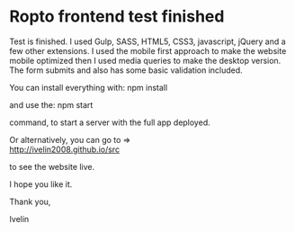 # Ropto frontend test finished

Test is finished. I used Gulp, SASS, HTML5, CSS3, javascript, jQuery and a few other extensions. I used the mobile first approach to make the website mobile optimized then I used media queries to make the desktop version. The form submits and also has some basic validation included.

You can install everything with:
npm install

and use the:
npm start

command, to start a server with the full app deployed.

Or alternatively, you can go to =>  
http://ivelin2008.github.io/src

to see the website live.

I hope you like it.

Thank you,

Ivelin